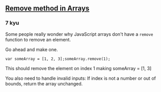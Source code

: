 <h2><a href=https://www.codewars.com/kata/565d76490397dcf0e700001e/train/javascript target="_blank">Remove method in Arrays</a></h2><h3>7 kyu</h3><p>Some people really wonder why JavaScript arrays don't have a <code>remove</code> function to remove an element.</p><p>Go ahead and make one.</p><pre><code>var someArray = [1, 2, 3];someArray.remove(1);</code></pre><p>This should remove the element on index 1 making someArray = [1, 3]</p><p>You also need to handle invalid inputs: If index is not a number or out of bounds, return the array unchanged.</p>
